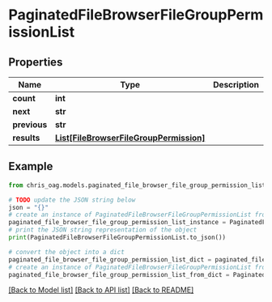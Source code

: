 # PaginatedFileBrowserFileGroupPermissionList


## Properties

Name | Type | Description | Notes
------------ | ------------- | ------------- | -------------
**count** | **int** |  | [optional] 
**next** | **str** |  | [optional] 
**previous** | **str** |  | [optional] 
**results** | [**List[FileBrowserFileGroupPermission]**](FileBrowserFileGroupPermission.md) |  | [optional] 

## Example

```python
from chris_oag.models.paginated_file_browser_file_group_permission_list import PaginatedFileBrowserFileGroupPermissionList

# TODO update the JSON string below
json = "{}"
# create an instance of PaginatedFileBrowserFileGroupPermissionList from a JSON string
paginated_file_browser_file_group_permission_list_instance = PaginatedFileBrowserFileGroupPermissionList.from_json(json)
# print the JSON string representation of the object
print(PaginatedFileBrowserFileGroupPermissionList.to_json())

# convert the object into a dict
paginated_file_browser_file_group_permission_list_dict = paginated_file_browser_file_group_permission_list_instance.to_dict()
# create an instance of PaginatedFileBrowserFileGroupPermissionList from a dict
paginated_file_browser_file_group_permission_list_from_dict = PaginatedFileBrowserFileGroupPermissionList.from_dict(paginated_file_browser_file_group_permission_list_dict)
```
[[Back to Model list]](../README.md#documentation-for-models) [[Back to API list]](../README.md#documentation-for-api-endpoints) [[Back to README]](../README.md)


